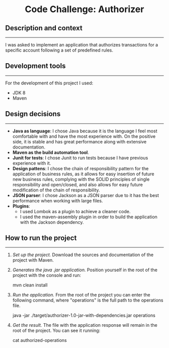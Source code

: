 <h1 align="center">Code Challenge: Authorizer</h1>

Description and context
---
---
I was asked to implement an application that authorizes transactions for a specific account following a set of predefined rules.

Development tools
---
---
For the development of this project I used:
- JDK 8
- Maven

Design decisions
---
---
- **Java as language**: I chose Java because it is the language I feel most comfortable with and have the most experience with. On the positive side, it is stable and has great performance along with extensive documentation.
- **Maven as the build automation tool**.
- **Junit for tests**: I chose Junit to run tests because I have previous experience with it.
- **Design pattens**: I chose the chain of responsibility pattern for the application of business rules, as it allows for easy insertion of future new business rules, complying with the SOLID principles of single responsibility and open/closed, and also allows for easy future modification of the chain of responsibility.
- **JSON parser**: I chose Jackson as a JSON parser due to it has the best performance when working with large files.
- **Plugins**:
  - I used Lombok as a plugin to achieve a cleaner code.
  - I used the maven-assembly plugin in order to build the application with the Jackson dependency.

How to run the project
---
---
1. *Set up the project.* Download the sources and documentation of the project with Maven.
2. *Generates the java .jar application.* Position yourself in the root of the project with the console and run:


    mvn clean install

3. *Run the application.* From the root of the project you can enter the following command, where "operations" is the full path to the operations file.
   
    
    java -jar ./target/authorizer-1.0-jar-with-dependencies.jar operations

4. *Get the result.* The file with the application response will remain in the root of the project. You can see it running:

    
    cat authorized-operations